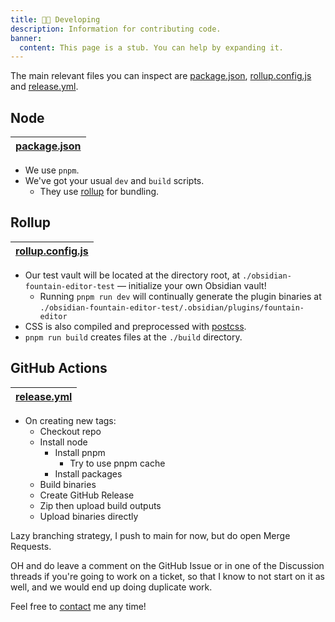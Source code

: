 ```yaml
---
title: 👨‍💻 Developing
description: Information for contributing code.
banner:
  content: This page is a stub. You can help by expanding it.
---
```


The main relevant files you can inspect are [package.json](/package.json), [rollup.config.js](/rollup.config.js) and [release.yml](/.github/workflows/release.yml).

## Node

| [package.json](/package.json) |
| ----------------------------- |

- We use `pnpm`.
- We've got your usual `dev` and `build` scripts.
  - They use [rollup](https://rollupjs.org/introduction/) for bundling.

## Rollup

| [rollup.config.js](/rollup.config.js) |
| ------------------------------------- |

- Our test vault will be located at the directory root, at `./obsidian-fountain-editor-test` — initialize your own Obsidian vault!
  - Running `pnpm run dev` will continually generate the plugin binaries at `./obsidian-fountain-editor-test/.obsidian/plugins/fountain-editor`
- CSS is also compiled and preprocessed with [postcss](https://postcss.org/).
- `pnpm run build` creates files at the `./build` directory.

## GitHub Actions

| [release.yml](/.github/workflows/release.yml) |
| --------------------------------------------- |

- On creating new tags:
  - Checkout repo
  - Install node
    - Install pnpm
      - Try to use pnpm cache
    - Install packages
  - Build binaries
  - Create GitHub Release
  - Zip then upload build outputs
  - Upload binaries directly

Lazy branching strategy, I push to main for now, but do open Merge Requests.

OH and do leave a comment on the GitHub Issue or in one of the Discussion threads if you're going to work on a ticket, so that I know to not start on it as well, and we would end up doing duplicate work.

Feel free to [contact](/README.md#🤙-contact) me any time!
